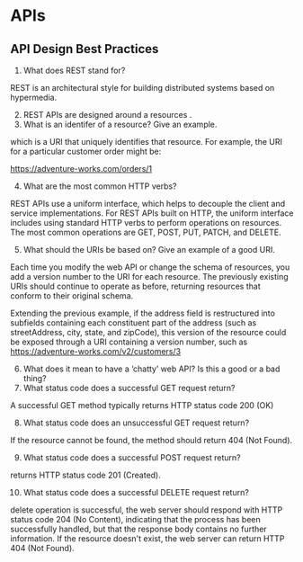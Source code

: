 # APIs

## API Design Best Practices
1. What does REST stand for?

REST is an architectural style for building distributed systems based on hypermedia.


2. REST APIs are designed around a resources
.
3. What is an identifer of a resource? Give an example.

which is a URI that uniquely identifies that resource. For example, the URI for a particular customer order might be:

https://adventure-works.com/orders/1

4. What are the most common HTTP verbs?

REST APIs use a uniform interface, which helps to decouple the client and service implementations. For REST APIs built on HTTP, the uniform interface includes using standard HTTP verbs to perform operations on resources. The most common operations are GET, POST, PUT, PATCH, and DELETE.


5. What should the URIs be based on?
Give an example of a good URI.

Each time you modify the web API or change the schema of resources, you add a version number to the URI for each resource. The previously existing URIs should continue to operate as before, returning resources that conform to their original schema.

Extending the previous example, if the address field is restructured into subfields containing each constituent part of the address (such as streetAddress, city, state, and zipCode), this version of the resource could be exposed through a URI containing a version number, such as https://adventure-works.com/v2/customers/3



6. What does it mean to have a ‘chatty’ web API? Is this a good or a bad thing?
7. What status code does a successful GET request return?

A successful GET method typically returns HTTP status code 200 (OK)


8. What status code does an unsuccessful GET request return?

If the resource cannot be found, the method should return 404 (Not Found).


9. What status code does a successful POST request return?

returns HTTP status code 201 (Created).


10. What status code does a successful DELETE request return?

delete operation is successful, the web server should respond with HTTP status code 204 (No Content), indicating that the process has been successfully handled, but that the response body contains no further information. If the resource doesn't exist, the web server can return HTTP 404 (Not Found).

